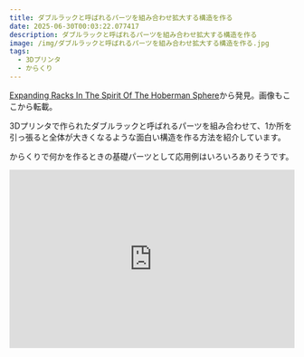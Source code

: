 ```yaml
---
title: ダブルラックと呼ばれるパーツを組み合わせ拡大する構造を作る
date: 2025-06-30T00:03:22.077417
description: ダブルラックと呼ばれるパーツを組み合わせ拡大する構造を作る
image: /img/ダブルラックと呼ばれるパーツを組み合わせ拡大する構造を作る.jpg
tags:
  - 3Dプリンタ
  - からくり
---
```

[Expanding Racks In The Spirit Of The Hoberman Sphere](https://hackaday.com/2025/06/16/expanding-racks-in-the-spirit-of-the-hoberman-sphere/)から発見。画像もここから転載。

3Dプリンタで作られたダブルラックと呼ばれるパーツを組み合わせて、1か所を引っ張ると全体が大きくなるような面白い構造を作る方法を紹介しています。

からくりで何かを作るときの基礎パーツとして応用例はいろいろありそうです。

<iframe width="100%" height="315" src="https://www.youtube.com/embed/iWknov3Xpts" title="YouTube video player" frameborder="0" allow="accelerometer; autoplay; clipboard-write; encrypted-media; gyroscope; picture-in-picture" allowfullscreen></iframe>



